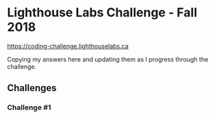 # Lighthouse Labs Challenge - Fall 2018
https://coding-challenge.lighthouselabs.ca

Copying my answers here and updating them as I progress through the challenge.

## Challenges

### Challenge #1

